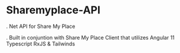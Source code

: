 # Sharemyplace-API
. Net API  for Share My Place

. Built in conjuntion with Share My Place Client that utilizes Angular 11 Typescript RxJS & Tailwinds
